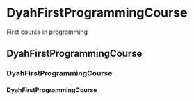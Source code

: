# DyahFirstProgrammingCourse
First course in programming
## DyahFirstProgrammingCourse
### DyahFirstProgrammingCourse
#### DyahFirstProgrammingCourse
